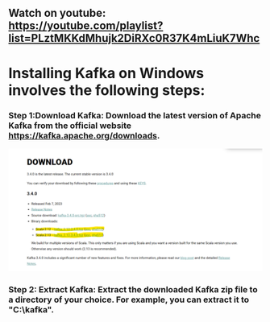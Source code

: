 ## Watch on youtube: https://youtube.com/playlist?list=PLztMKKdMhujk2DiRXc0R37K4mLiuK7Whc

# Installing Kafka on Windows involves the following steps:

### Step 1:Download Kafka: Download the latest version of Apache Kafka from the official website https://kafka.apache.org/downloads.

![Kafka](images/kafka_downloads.png?raw=true "Kafka")

### Step 2: Extract Kafka: Extract the downloaded Kafka zip file to a directory of your choice. For example, you can extract it to "C:\kafka".